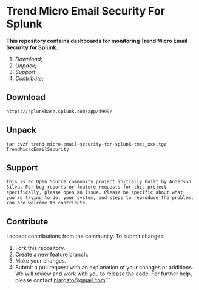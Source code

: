 # Trend Micro Email Security For Splunk

**This repository contains dashboards for monitoring Trend Micro Email Security for Splunk.**


1. _Download_;
2. _Unpack_; 
3. _Support_; 
4. _Contribute_; 


## **Download**

```https://splunkbase.splunk.com/app/4999/```

## **Unpack**

```tar cvzf trend-micro-email-security-for-splunk-tmes_xxx.tgz TrendMicroEmailSecurity ```

## **Support**

```This is an Open Source community project initially built by Anderson Silva. For bug reports or feature requests for this project specifically, please open an issue. Please be specific about what you're trying to do, your system, and steps to reproduce the problem. You are welcome to contribute.```

## **Contribute**

I accept contributions from the community. To submit changes:

1. Fork this repository.
2. Create a new feature branch.
3. Make your changes.
4. Submit a pull request with an explanation of your changes or additions.
We will review and work with you to release the code. For further help, please contact nlargato@gmail.com```
